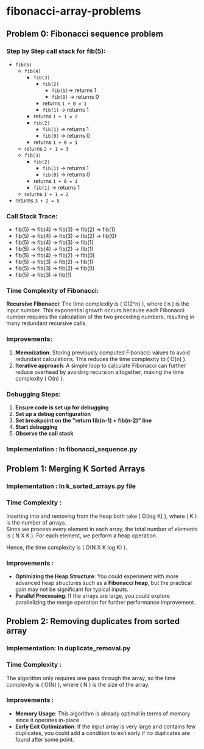 # fibonacci-array-problems
## Problem 0: Fibonacci sequence problem
### Step by Step call stack for fib(5):
- `fib(5)`
  - `fib(4)`
    - `fib(3)`
      - `fib(2)`
        - `fib(1)`-> returns 1
        - `fib(0)` → returns 0  
      - returns `1 + 0 = 1`  
      - `fib(1)` → returns 1  
    - returns `1 + 1 = 2`  
    - `fib(2)`  
      - `fib(1)` → returns 1  
      - `fib(0)` → returns 0  
    - returns `1 + 0 = 1`  
  - returns `2 + 1 = 3`  
  - `fib(3)`  
    - `fib(2)`  
      - `fib(1)` → returns 1  
      - `fib(0)` → returns 0  
    - returns `1 + 0 = 1`  
    - `fib(1)` → returns 1  
  - returns `1 + 1 = 2`  
- returns `3 + 2 = 5`
### Call Stack Trace:
- fib(5) → fib(4) → fib(3) → fib(2) → fib(1)
- fib(5) → fib(4) → fib(3) → fib(2) → fib(0)
- fib(5) → fib(4) → fib(3) → fib(1)
- fib(5) → fib(4) → fib(2) → fib(1)
- fib(5) → fib(4) → fib(2) → fib(0)
- fib(5) → fib(3) → fib(2) → fib(1)
- fib(5) → fib(3) → fib(2) → fib(0)
- fib(5) → fib(3) → fib(1)

### Time Complexity of Fibonacci:
**Recursive Fibonacci**: The time complexity is \( O(2^n) \), where \( n \) is the input number. This exponential growth occurs because each Fibonacci number requires the calculation of the two preceding numbers, resulting in many redundant recursive calls.

### Improvements:
1. **Memoization**: Storing previously computed Fibonacci values to avoid redundant calculations. This reduces the time complexity to \( O(n) \).
2. **Iterative approach**: A simple loop to calculate Fibonacci can further reduce overhead by avoiding recursion altogether, making the time complexity \( O(n) \).

### Debugging Steps:
1. **Ensure code is set up for debugging**
2. **Set up a debug configuration**
3. **Set breakpoint on the "return fib(n-1) + fib(n-2)" line**
4. **Start debugging**
5. **Observe the call stack**

### Implementation : In fibonacci_sequence.py

## Problem 1: Merging K Sorted Arrays
### Implementation : In k_sorted_arrays.py file

### Time Complexity :

Inserting into and removing from the heap both take \( O(log K) \), where \( K \) is the number of arrays.  
Since we process every element in each array, the total number of elements is \( N X K \). For each element, we perform a heap operation.

Hence, the time complexity is \( O(N X K log K) \).

### Improvements :

- **Optimizing the Heap Structure**: You could experiment with more advanced heap structures such as a **Fibonacci heap**, but the practical gain may not be significant for typical inputs.
- **Parallel Processing**: If the arrays are large, you could explore parallelizing the merge operation for further performance improvement.

## Problem 2: Removing duplicates from sorted array
### Implementation: In duplicate_removal.py

### Time Complexity :

The algorithm only requires one pass through the array, so the time complexity is \( O(N) \), where \( N \) is the size of the array.

### Improvements :

- **Memory Usage**: This algorithm is already optimal in terms of memory since it operates in-place.
- **Early Exit Optimization**: If the input array is very large and contains few duplicates, you could add a condition to exit early if no duplicates are found after some point.



